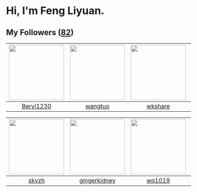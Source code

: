 # Hi, I'm Feng Liyuan.

## My Followers ([82](https://github.com/SunRunAway?tab=followers))

| <img src="https://avatars2.githubusercontent.com/u/23115833?v=4" width="150" height="150" /> | <img src="https://avatars1.githubusercontent.com/u/1171686?v=4" width="150" height="150" /> | <img src="https://avatars2.githubusercontent.com/u/2918384?v=4" width="150" height="150" /> | <img src="https://avatars1.githubusercontent.com/u/18556593?v=4" width="150" height="150" /> |
| :------------------------------------------------------------------------------------------: | :-----------------------------------------------------------------------------------------: | :-----------------------------------------------------------------------------------------: | :------------------------------------------------------------------------------------------: |
|                           [Beryl1230](https://github.com/Beryl1230)                          |                            [wangtuo](https://github.com/wangtuo)                            |                            [wkshare](https://github.com/wkshare)                            |                               [aylei](https://github.com/aylei)                              |

| <img src="https://avatars1.githubusercontent.com/u/4198311?v=4" width="150" height="150" /> | <img src="https://avatars0.githubusercontent.com/u/29295553?v=4" width="150" height="150" /> | <img src="https://avatars3.githubusercontent.com/u/9254545?v=4" width="150" height="150" /> | <img src="https://avatars2.githubusercontent.com/u/52882128?v=4" width="150" height="150" /> |
| :-----------------------------------------------------------------------------------------: | :------------------------------------------------------------------------------------------: | :-----------------------------------------------------------------------------------------: | :------------------------------------------------------------------------------------------: |
|                              [skyzh](https://github.com/skyzh)                              |                        [gingerkidney](https://github.com/gingerkidney)                       |                             [wq1019](https://github.com/wq1019)                             |                       [markovicmarco](https://github.com/markovicmarco)                      |